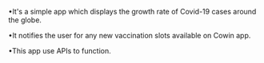 •It's a simple app which displays the growth rate of Covid-19 cases around the globe.

•It notifies the user for any new vaccination slots available on Cowin app.

•This app use APIs to function.
